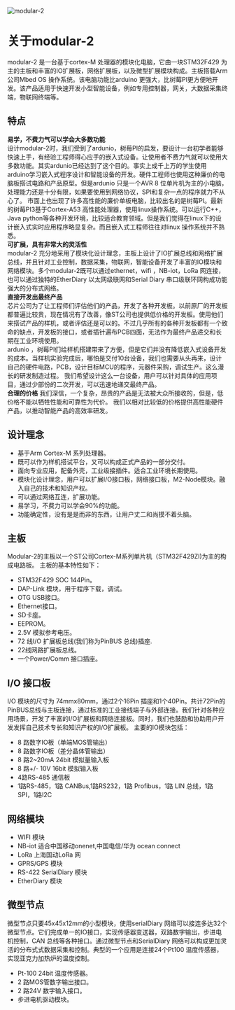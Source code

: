 ![modular-2](https://github.com/modular2/modular2/images/modular2.jpg)
# 关于modular-2
modular-2 是一台基于cortex-M 处理器的模块化电脑，它由一块STM32F429 为主的主板和丰富的IO扩展板，网络扩展板，以及微型扩展模块构成。主板搭载Arm 公司Mbed OS 操作系统。该电脑功能比arduino 更强大，比树莓PI更方便地开发。该产品适用于快速开发小型智能设备，例如专用控制器，网关，大数据采集终端，物联网终端等。  
## 特点
 **易学，不费力气可以学会大多数功能**   
设计modular-2时，我们受到了ardunio，树莓PI的启发，要设计一台初学者能够快速上手，有经验工程师得心应手的嵌入式设备。让使用者不费力气就可以使用大多数功能。其实ardunio已经达到了这个目的。事实上成千上万的学生使用arduino学习嵌入式程序设计和智能设备的开发。硬件工程师也使用这种廉价的电脑板搭试电路和产品原型。但是ardunio 只是一个AVR 8 位单片机为主的小电脑，处理能力还是十分有限，如果要使用到网络协议，SPI和复杂一点的程序就力不从心了。 
 市面上也出现了许多高性能的廉价单板电脑，比较出名的是树莓PI。最新的树莓PI3基于Cortex-A53 高性能处理器，使用linux操作系统。可以运行C++，Java python等各种开发环境，比较适合教育领域。但是我们觉得在linux下的设计嵌入式实时应用程序略显复杂。而且嵌入式工程师往往对linux 操作系统并不熟悉。    
 **可扩展，具有非常大的灵活性**   
 modular-2 充分地采用了模块化设计理念，主板上设计了IO扩展总线和网络扩展总线，并且针对工业控制，数据采集，物联网，智能设备开发了丰富的IO模块和网络模块。多个modular-2既可以通过ethernet，wifi ，NB-iot，LoRa 网连接，也可以通过独特的EtherDiary 以太网级联网和Serial Diary 串口级联环网构成功能强大的分布式网络。   
 **直接开发出最终产品**  
 芯片公司为了让工程师们评估他们的产品，开发了各种开发板。以前原厂的开发板都普遍比较贵，现在情况有了改善，像ST公司也提供低价格的开发板。使用他们来搭试产品的样机，或者评估还是可以的。不过几乎所有的各种开发板都有一个致命的缺点，开发板的接口，或者插针遍布PCB四面，无法作为最终产品递交和长期在工业环境使用。  
 ardunio ，树莓PI们给样机搭建带来了方便，但是它们并没有降低嵌入式设备开发的成本。当样机实验完成后，哪怕是交付10台设备，我们也需要从头再来，设计自己的硬件电路，PCB，设计目标MCU的程序，元器件采购，调试生产。这么漫长的研发制造过程。
 我们希望设计这么一台设备，用户可以针对具体的应用项目，通过少部份的二次开发，可以迅速地递交最终产品。   
**合理的价格** 
我们深信，一个复杂，昂贵的产品是无法被大众所接收的，但是，低价格不能以牺牲性能和可靠性为代价。 我们以相对比较低的价格提供高性能硬件产品，以推动智能产品的高效率研发。  
## 设计理念 
+  	基于Arm Cortex-M 系列处理器。 
+ 	既可以作为样机搭试平台，又可以构成正式产品的一部分交付。 
+  	面向专业应用，配备外壳，工业级接插件。适合工业环境长期使用。 
+  	模块化设计理念，用户可以扩展I/O接口板，网络接口板，M2-Node模块。融入自己的技术和知识产权。 
+  	可以通过网络互连，扩展功能。 
+  	易学习，不费力可以学会90%的功能。 
+  	功能确定性，没有是是而非的东西，让用户丈二和尚摸不着头脑。 

## 主板
Modular-2的主板以一个ST公司Cortex-M系列单片机（STM32F429ZI)为主的构成电路板。
主板的基本特性如下： 
+    STM32F429 SOC 144Pin。  
+    DAP-Link 模块，用于程序下载，调试。  
+    OTG USB接口。  
+    Ethernet接口。  
+    SD卡座。  
+    EEPROM。  
+    2.5V 模拟参考电压。  
+    72 线I/O 扩展板总线(我们称为PinBUS 总线)插座.   
+    22线网路扩展板总线。   
+   一个Power/Comm 接口插座。  

## I/O 接口板  
I/O 模块的尺寸为 74mmx80mm，通过2个16Pin 插座和1个40Pin。共计72Pin的PinBUS总线与主板连接，通过标准的工业接线端子与外部连接。我们针对各种应用场景，开发了丰富的I/O扩展板和网络连接板。同时，我们也鼓励和协助用户开发发挥自己技术专长和知识产权的I/O扩展板。 
主要的IO模块包括： 

+ 8 路数字IO板（单端MOS管输出） 
+ 8 路数字IO板（差分晶体管输出） 
+ 8 路2~20mA 24bit 模拟量输入板 
+ 8 路+/- 10V 16bit 模拟输入板 
+ 4路RS-485 通信板  
+ 1路RS-485，1路 CANBus,1路RS232，1路 Profibus，1路 LIN 总线，1路SPI，1路I2C 
## 网络模块
+ WIFI 模块
+ NB-iot 适合中国移动onenet,中国电信/华为 ocean connect
+ LoRa 上海国动LoRa 网
+ GPRS/GPS 模块
+ RS-422 SerialDiary 模块
+ EtherDiary 模块 
## 微型节点 
微型节点只要45x45x12mm的小型模块，使用serialDiary 网络可以接连多达32个微型节点。它们完成单一的IO接口，实现传感器变送器，双路数字输出，步进电机控制，CAN 总线等各种接口。通过微型节点和SerialDiary 网络可以构成更加灵活的分布式式数据采集和控制。典型的一个应用是连接24个Pt100 温度传感器，实现亚克力加热炉的温度控制。 
+ Pt-100 24bit 温度传感器。 
+ 2 路MOS管数字输出接口。 
+ 2 路24V 数字输入接口。
+ 步进电机驱动模块。 
   

